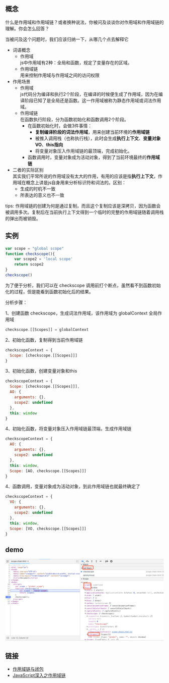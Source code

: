 ## 概念

什么是作用域和作用域链？或者换种说法，你被问及谈谈你对作用域和作用域链的理解。你会怎么回答？

当被问及这个问题时，我们应该归纳一下，从哪几个点去解释它

- 词语概念
  - 作用域  
    js中作用域有2种：全局和函数，规定了变量存在的区域。
  - 作用域链  
    用来控制作用域与作用域之间的访问权限  
- 作用场景
  - 作用域  
    js代码分为编译和执行2个阶段，在编译的时候便生成了作用域，因为在编译阶段已知了是全局还是函数。这一作用域被称为静态作用域或词法作用域。
  - 作用域链  
    在函数执行阶段，分为函数初始化和函数调用2个阶段。  
      - 在函数初始化时，会做3件事情：
        - **复制编译阶段的词法作用域**，用来创建当前环境的**作用域链**
        - 被推入调用栈（也称执行栈），此时会生成**执行上下文**、**变量对象 VO**、**this指向**  
        - 将变量对象压入作用域链的最顶端，完成初始化。
      - 函数调用时，变量对象成为活动对象，得到了当前环境最终的**作用域链**
- 二者的实际区别  
  其实我们平常所说的作用域没有太大的作用，有用的应该是指**执行上下文**，作用域在概念上讲是js自身用来分析标识符和词法的。区别：
  - 生成的时机不一致
  - 所表达的意义也不一致

tips: 作用域链的创建为何是通过复制，而且这个复制应该是深拷贝，因为函数会被调用多次。复制后在当前执行上下文得到一个临时的完整的作用域链随着调用栈的弹出而被销毁。

## 实例

```js
var scope = "global scope"
function checkscope(){
    var scope2 = 'local scope'
    return scope2
}
checkscope()
```

为了便于分析，我们可以在 checkscope 调用前打个断点，虽然看不到函数初始化的过程，但是能看到函数初始化后的结果。

分析步骤：

1、创建函数 checkscope，生成词法作用域，该作用域为 globalContext 全局作用域
```js
checkscope.[[Scopes]] = globalContext
```

2、初始化函数，复制得到当前作用域链
```js
checkscopeContext = {
  Scope: [checkscope.[[Scopes]]]
}
```

3、初始化函数，创建变量对象和this
```js
checkscopeContext = {
  Scope: [checkscope.[[Scopes]]],
  AO: {
    arguments: {},
    scope2: undefined
  },
  this: window
}
```

4、初始化函数，将变量对象压入作用域链最顶端，生成作用域链
```js
checkscopeContext = {
  AO: {
    arguments: {},
    scope2: undefined
  },
  this: window,
  Scope: [AO, checkscope.[[Scopes]]]
}
```

4、函数调用，变量对象成为活动对象，到此作用域链也就最终确定了
```js
checkscopeContext = {
  VO: {
    arguments: {},
    scope2: undefined
  },
  this: window,
  Scope: [VO, checkscope.[[Scopes]]]
}
```

## demo
![](../images/scope-chain.jpg)

## 链接

- [作用域链与闭包](https://yangbo5207.github.io/wutongluo/ji-chu-jin-jie-xi-lie/si-3001-zuo-yong-yu-lian-yu-bi-bao.html)
- [JavaScript深入之作用域链](https://github.com/mqyqingfeng/Blog/issues/6)

